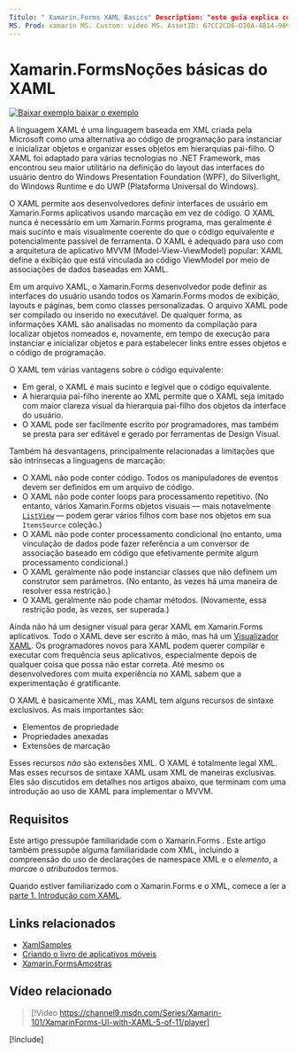 ```yaml
---
Título: " Xamarin.Forms XAML Basics" Description: "este guia explica como começar a usar o XAML de plataforma cruzada para dispositivos móveis. O XAML permite que os desenvolvedores definam interfaces de usuário em Xamarin.Forms aplicativos usando marcação em vez de código. "
MS. Prod: xamarin MS. Custom: vídeo MS. AssetID: 67CC2CD6-D10A-4B14-9696-1D3A410EFFBF MS. Technology: xamarin-Forms autor: davidbritch MS. Author: dabritch MS. Date: 10/25/2017 no-loc: [ Xamarin.Forms , Xamarin.Essentials ]
---
```


# <a name="xamarinforms-xaml-basics"></a>Xamarin.FormsNoções básicas do XAML

[![Baixar exemplo ](~/media/shared/download.png) baixar o exemplo](https://docs.microsoft.com/samples/xamarin/xamarin-forms-samples/xamlsamples)

A linguagem XAML é uma linguagem baseada em XML criada pela Microsoft como uma alternativa ao código de programação para instanciar e inicializar objetos e organizar esses objetos em hierarquias pai-filho. O XAML foi adaptado para várias tecnologias no .NET Framework, mas encontrou seu maior utilitário na definição do layout das interfaces do usuário dentro do Windows Presentation Foundation (WPF), do Silverlight, do Windows Runtime e do UWP (Plataforma Universal do Windows).

O XAML permite aos desenvolvedores definir interfaces de usuário em Xamarin.Forms aplicativos usando marcação em vez de código. O XAML nunca é necessário em um Xamarin.Forms programa, mas geralmente é mais sucinto e mais visualmente coerente do que o código equivalente e potencialmente passível de ferramenta. O XAML é adequado para uso com a arquitetura de aplicativo MVVM (Model-View-ViewModel) popular: XAML define a exibição que está vinculada ao código ViewModel por meio de associações de dados baseadas em XAML.

Em um arquivo XAML, o Xamarin.Forms desenvolvedor pode definir as interfaces do usuário usando todos os Xamarin.Forms modos de exibição, layouts e páginas, bem como classes personalizadas. O arquivo XAML pode ser compilado ou inserido no executável. De qualquer forma, as informações XAML são analisadas no momento da compilação para localizar objetos nomeados e, novamente, em tempo de execução para instanciar e inicializar objetos e para estabelecer links entre esses objetos e o código de programação.

O XAML tem várias vantagens sobre o código equivalente:

- Em geral, o XAML é mais sucinto e legível que o código equivalente.
- A hierarquia pai-filho inerente ao XML permite que o XAML seja imitado com maior clareza visual da hierarquia pai-filho dos objetos da interface do usuário.
- O XAML pode ser facilmente escrito por programadores, mas também se presta para ser editável e gerado por ferramentas de Design Visual.

Também há desvantagens, principalmente relacionadas a limitações que são intrínsecas a linguagens de marcação:

- O XAML não pode conter código. Todos os manipuladores de eventos devem ser definidos em um arquivo de código.
- O XAML não pode conter loops para processamento repetitivo. (No entanto, vários Xamarin.Forms objetos visuais — mais notavelmente [`ListView`](xref:Xamarin.Forms.ListView) — podem gerar vários filhos com base nos objetos em sua `ItemsSource` coleção.)
- O XAML não pode conter processamento condicional (no entanto, uma vinculação de dados pode fazer referência a um conversor de associação baseado em código que efetivamente permite algum processamento condicional.)
- O XAML geralmente não pode instanciar classes que não definem um construtor sem parâmetros. (No entanto, às vezes há uma maneira de resolver essa restrição.)
- O XAML geralmente não pode chamar métodos. (Novamente, essa restrição pode, às vezes, ser superada.)

Ainda não há um designer visual para gerar XAML em Xamarin.Forms aplicativos. Todo o XAML deve ser escrito à mão, mas há um [Visualizador XAML](~/xamarin-forms/xaml/xaml-previewer/index.md). Os programadores novos para XAML podem querer compilar e executar com frequência seus aplicativos, especialmente depois de qualquer coisa que possa não estar correta. Até mesmo os desenvolvedores com muita experiência no XAML sabem que a experimentação é gratificante.

O XAML é basicamente XML, mas XAML tem alguns recursos de sintaxe exclusivos. As mais importantes são:

- Elementos de propriedade
- Propriedades anexadas
- Extensões de marcação

Esses recursos *não* são extensões XML. O XAML é totalmente legal XML. Mas esses recursos de sintaxe XAML usam XML de maneiras exclusivas. Eles são discutidos em detalhes nos artigos abaixo, que terminam com uma introdução ao uso de XAML para implementar o MVVM.

## <a name="requirements"></a>Requisitos

Este artigo pressupõe familiaridade com o Xamarin.Forms . Este artigo também pressupõe alguma familiaridade com XML, incluindo a compreensão do uso de declarações de namespace XML e o *elemento*, a *marca*e o *atributo*dos termos.

Quando estiver familiarizado com o Xamarin.Forms e o XML, comece a ler a [parte 1. Introdução com XAML](~/xamarin-forms/xaml/xaml-basics/get-started-with-xaml.md).

## <a name="related-links"></a>Links relacionados

- [XamlSamples](https://docs.microsoft.com/samples/xamarin/xamarin-forms-samples/xamlsamples)
- [Criando o livro de aplicativos móveis](~/xamarin-forms/creating-mobile-apps-xamarin-forms/index.md)
- [Xamarin.FormsAmostras](https://docs.microsoft.com/samples/browse/?products=xamarin&term=Xamarin.Forms)

## <a name="related-video"></a>Vídeo relacionado

> [!Video https://channel9.msdn.com/Series/Xamarin-101/XamarinForms-UI-with-XAML-5-of-11/player]

[!include[](~/essentials/includes/xamarin-show-essentials.md)]
